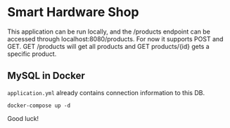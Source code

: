 # Smart Hardware Shop

This application can be run locally, and the /products endpoint can be accessed through localhost:8080/products. For now
it supports POST and GET. GET /products will get all products and GET products/{id} gets a specific product.

## MySQL in Docker

`application.yml` already contains connection information to this DB.

```shell script
docker-compose up -d
```

Good luck!
